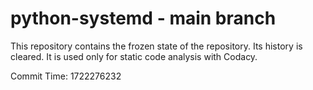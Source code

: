# python-systemd - main branch

This repository contains the frozen state of the repository.
Its history is cleared. It is used only for static code
analysis with Codacy.

Commit Time: 1722276232